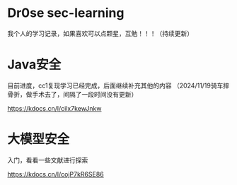 # Dr0se sec-learning
我个人的学习记录，如果喜欢可以点颗星，互勉！！！（持续更新）
# Java安全
目前进度，cc1复现学习已经完成，后面继续补充其他的内容
（2024/11/19骑车摔骨折，做手术去了，间隔了一段时间没有更新）

https://kdocs.cn/l/cilx7kewJnkw

# 大模型安全
入门，看看一些文献进行探索

https://kdocs.cn/l/cojP7kR6SE86